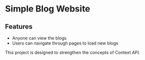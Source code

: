 # Simple Blog Website

## Features
- Anyone can view the blogs
- Users can navigate through pages to load new blogs

This project is designed to strengthen the concepts of Context API.